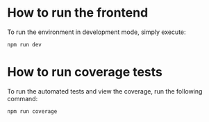 # How to run the frontend

To run the environment in development mode, simply execute:

```
npm run dev
```

# How to run coverage tests

To run the automated tests and view the coverage, run the following command:

```
npm run coverage
```
